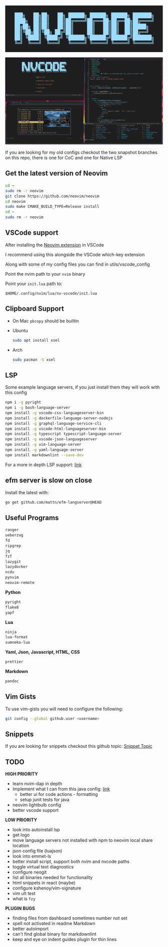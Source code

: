 ![NVCode Logo](./utils/media/nvcode_logo.png)


![NVCode Demo](./utils/media/demo.png)

If you are looking for my old configs checkout the two snapshot branches
on this repo, there is one for CoC and one for Native LSP

## Get the latest version of Neovim

``` bash
cd ~
sudo rm -r neovim
git clone https://github.com/neovim/neovim
cd neovim
sudo make CMAKE_BUILD_TYPE=Release install
cd ~
sudo rm -r neovim
```

## VSCode support

After installing the [Neovim
extension](https://github.com/asvetliakov/vscode-neovim) in VSCode

I recommend using this alongside the VSCode which-key extension

Along with some of my config files you can find in utils/vscode\_config

Point the nvim path to your `nvim` binary

Point your `init.lua` path to:

``` vim
$HOME/.config/nvim/lua/nv-vscode/init.lua
```

## Clipboard Support

- On Mac `pbcopy` should be builtin

- Ubuntu

    ```bash
    sudo apt install xsel
    ```

- Arch

    ```bash
    sudo pacman -S xsel
    ```

## LSP

Some example language servers, if you just install them they will work
with this config

``` bash
npm i -g pyright
npm i -g bash-language-server
npm install -g vscode-css-languageserver-bin
npm install -g dockerfile-language-server-nodejs
npm install -g graphql-language-service-cli
npm install -g vscode-html-languageserver-bin
npm install -g typescript typescript-language-server
npm install -g vscode-json-languageserver
npm install -g vim-language-server
npm install -g yaml-language-server
npm install markdownlint --save-dev
```

For a more in depth LSP support:
[link](https://github.com/neovim/nvim-lspconfig/blob/master/CONFIG.md)

## efm server is slow on close

Install the latest with:

``` bash
go get github.com/mattn/efm-langserver@HEAD
```

## Useful Programs

``` bash
ranger
ueberzug
fd
ripgrep
jq
fzf
lazygit
lazydocker
ncdu
pynvim
neovim-remote
```

**Python**

``` bash
pyright
flake8
yapf
```

**Lua**

``` bash
ninja
lua-format
sumneko-lua
```

**Yaml, Json, Javascript, HTML, CSS**

``` bash
prettier
```

**Markdown**

``` bash
pandoc
```

## Vim Gists

To use vim-gists you will need to configure the following:

``` bash
git config --global github.user <username>
```

## Snippets

If you are looking for snippets checkout this github topic: [Snippet
Topic](https://github.com/topics/vscode-snippets)

## TODO

**HIGH PRIORITY**

- learn nvim-dap in depth
- Implement what I can from this java config:
  [link](https://github.com/mfussenegger/nvim-jdtls/wiki/Sample-Configurations)
  - better ui for code actions - formatting
  - setup junit tests for java
- neovim lightbulb config
- better vscode support


**LOW PRIORITY**

- look into autoinstall lsp
- get logo
- move language servers not installed with npm to neovim local share
  location
- json config file (luajson)
- look into emmet-ls
- better install script, support both nvim and nvcode paths
- toggle virtual text diagnostics
- configure neogit
- list all binaries needed for functionality
- html snippets in react (maybe)
- configure kshenoy/vim-signature
- vim ult test
- what is `fzy`

**PLUGIN BUGS**

- finding files from dashboard sometimes number not set
- spell not activated in readme Markdown
- better autoimport
- can't find global binary for markdownlint
- keep and eye on indent guides plugin for thin lines

